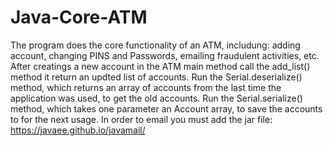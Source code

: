 # Java-Core-ATM
The program does the core functionality of an ATM, includung: adding account, changing PINS and Passwords, emailing fraudulent activities, etc.
After creatings a new account in the ATM main method call the add_list() method it return an updted list of accounts. 
Run the Serial.deserialize() method, which returns an array of accounts from the last time the application was used, to get the old accounts.
Run the Serial.serialize() method, which takes one parameter an Account array, to save the accounts to for the next usage.
In order to email you must add the jar file: https://javaee.github.io/javamail/
